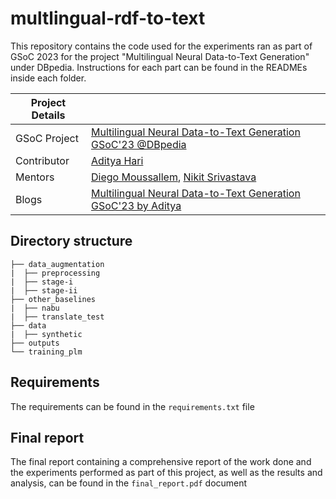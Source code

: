 # multlingual-rdf-to-text  

This repository contains the code used for the experiments ran as part of GSoC 2023 for the project "Multilingual Neural Data-to-Text Generation" under DBpedia. Instructions for each part can be found in the READMEs inside each folder.  

|   Project Details     | |
|-------------|-------------|
| GSoC Project | [Multilingual Neural Data-to-Text Generation GSoC'23 @DBpedia]([https://summerofcode.withgoogle.com/programs/2022/projects/HIqpMFb3](https://summerofcode.withgoogle.com/programs/2023/projects/7onLs2cK))        |
| Contributor | [Aditya Hari](https://github.com/aditya-hari)|
| Mentors | [Diego Moussallem](https://github.com/DiegoMoussallem), [ Nikit Srivastava ](https://github.com/nikit91)|
| Blogs | [Multilingual Neural Data-to-Text Generation GSoC'23 by Aditya](https://github.com/aditya-hari/rdf-to-text/wiki/) |

## Directory structure 
```
├── data_augmentation 
|  ├── preprocessing
|  ├── stage-i
|  ├── stage-ii 
├── other_baselines
|  ├── nabu
|  ├── translate_test
├── data 
|  ├── synthetic
├── outputs
└── training_plm
```

## Requirements 
The requirements can be found in the ```requirements.txt``` file    


## Final report 
The final report containing a comprehensive report of the work done and the experiments performed as part of this project, as well as the results and analysis, can be found in the ```final_report.pdf``` document   

